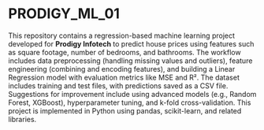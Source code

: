 # PRODIGY_ML_01
This repository contains a regression-based machine learning project developed for **Prodigy Infotech** to predict house prices using features such as square footage, number of bedrooms, and bathrooms. The workflow includes data preprocessing (handling missing values and outliers), feature engineering (combining and encoding features), and building a Linear Regression model with evaluation metrics like MSE and R². The dataset includes training and test files, with predictions saved as a CSV file. Suggestions for improvement include using advanced models (e.g., Random Forest, XGBoost), hyperparameter tuning, and k-fold cross-validation. This project is implemented in Python using pandas, scikit-learn, and related libraries.
